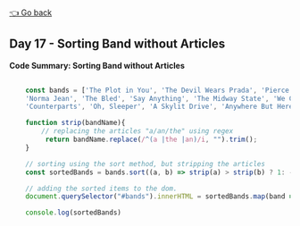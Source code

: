 [👈 Go back](../readme.md)

## Day 17 - Sorting Band without Articles

**Code Summary: Sorting Band without Articles**

```javascript
   
    const bands = ['The Plot in You', 'The Devil Wears Prada', 'Pierce the Veil', 
    'Norma Jean', 'The Bled', 'Say Anything', 'The Midway State', 'We Came as Romans', 
    'Counterparts', 'Oh, Sleeper', 'A Skylit Drive', 'Anywhere But Here', 'An Old Dog'];

    function strip(bandName){
        // replacing the articles "a/an/the" using regex
         return bandName.replace(/^(a |the |an)/i, "").trim();
    }

    // sorting using the sort method, but stripping the articles
    const sortedBands = bands.sort((a, b) => strip(a) > strip(b) ? 1: -1);

    // adding the sorted items to the dom.
    document.querySelector("#bands").innerHTML = sortedBands.map(band => `<li>${band}</li>`);

    console.log(sortedBands)
```